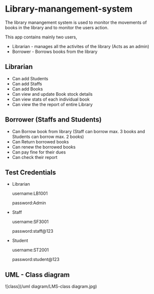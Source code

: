 # Library-manangement-system

The library manangement system is used to monitor the movements of books in the library and to monitor the users action.

This app contains mainly two users,

- Librarian - manages all the activites of the library (Acts as an admin)
- Borrower - Borrows books from the library

## Librarian

- Can add Students
- Can add Staffs
- Can add Books
- Can view and update Book stock details
- Can view stats of each individual book
- Can view the the report of entire Library

## Borrower (Staffs and Students)

- Can Borrow book from library (Staff can borrow max. 3 books and Students can borrow max. 2 books)
- Can Return borrowed books
- Can renew the borrowed books
- Can pay fine for their dues
- Can check their report

## Test Credentials

- Librarian

  username:LB1001

  password:Admin

- Staff

  username:SF3001

  password:staff@123

- Student

  username:ST2001

  password:student@123

## UML - Class diagram

![class](/uml diagram/LMS-class diagram.jpg)
